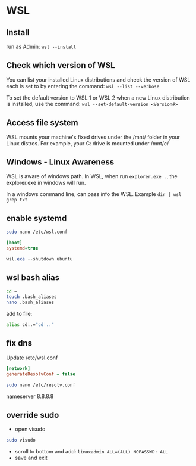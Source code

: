 # WSL

## Install
run as Admin: `wsl --install`

## Check which version of WSL 
You can list your installed Linux distributions and check the version of WSL each is set to by entering the command: `wsl --list --verbose`

To set the default version to WSL 1 or WSL 2 when a new Linux distribution is installed, use the command: `wsl --set-default-version <Version#>`

## Access file system
WSL mounts your machine's fixed drives under the /mnt/<drive> folder in your Linux distros. For example, your C: drive is mounted under /mnt/c/

## Windows - Linux Awareness
WSL is aware of windows path. In WSL, when run `explorer.exe .`, the explorer.exe in windows will run.

In a windows command line, can pass info the WSL. Example `dir | wsl grep txt`

## enable systemd
```sh
sudo nano /etc/wsl.conf
```

```ini
[boot]
systemd=true
```

```powershell
wsl.exe --shutdown ubuntu
```

## wsl bash alias
```sh
cd ~
touch .bash_aliases
nano .bash_aliases
```
add to file:
```sh
alias cd..="cd .."
```

## fix dns
Update /etc/wsl.conf
```ini
[network]
generateResolvConf = false
```

```sh
sudo nano /etc/resolv.conf
```
nameserver 8.8.8.8

## override sudo
- open visudo
```sh
sudo visudo
```
- scroll to bottom and add: `linuxadmin ALL=(ALL) NOPASSWD: ALL`
- save and exit
